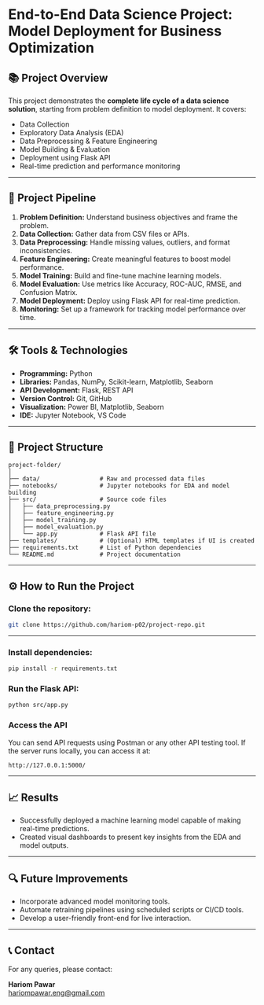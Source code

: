 # End-to-End Data Science Project: Model Deployment for Business Optimization

## 📚 Project Overview
This project demonstrates the **complete life cycle of a data science solution**, starting from problem definition to model deployment. It covers:
- Data Collection
- Exploratory Data Analysis (EDA)
- Data Preprocessing & Feature Engineering
- Model Building & Evaluation
- Deployment using Flask API
- Real-time prediction and performance monitoring

---

## 🚀 Project Pipeline
1. **Problem Definition:** Understand business objectives and frame the problem.
2. **Data Collection:** Gather data from CSV files or APIs.
3. **Data Preprocessing:** Handle missing values, outliers, and format inconsistencies.
4. **Feature Engineering:** Create meaningful features to boost model performance.
5. **Model Training:** Build and fine-tune machine learning models.
6. **Model Evaluation:** Use metrics like Accuracy, ROC-AUC, RMSE, and Confusion Matrix.
7. **Model Deployment:** Deploy using Flask API for real-time prediction.
8. **Monitoring:** Set up a framework for tracking model performance over time.

---

## 🛠️ Tools & Technologies
- **Programming:** Python  
- **Libraries:** Pandas, NumPy, Scikit-learn, Matplotlib, Seaborn  
- **API Development:** Flask, REST API  
- **Version Control:** Git, GitHub  
- **Visualization:** Power BI, Matplotlib, Seaborn  
- **IDE:** Jupyter Notebook, VS Code  

---

## 📂 Project Structure
```text
project-folder/
│
├── data/                 # Raw and processed data files
├── notebooks/            # Jupyter notebooks for EDA and model building
├── src/                  # Source code files
│   ├── data_preprocessing.py
│   ├── feature_engineering.py
│   ├── model_training.py
│   ├── model_evaluation.py
│   └── app.py            # Flask API file
├── templates/            # (Optional) HTML templates if UI is created
├── requirements.txt      # List of Python dependencies
└── README.md             # Project documentation
```

---

## ⚙️ How to Run the Project

### Clone the repository:
```bash
git clone https://github.com/hariom-p02/project-repo.git
```

---

### Install dependencies:
```bash
pip install -r requirements.txt
```

### Run the Flask API:
```bash
python src/app.py
```

### Access the API
You can send API requests using Postman or any other API testing tool.
If the server runs locally, you can access it at:
```
http://127.0.0.1:5000/
```

---

## 📈 Results
- Successfully deployed a machine learning model capable of making real-time predictions.
- Created visual dashboards to present key insights from the EDA and model outputs.

---

## 🔍 Future Improvements
- Incorporate advanced model monitoring tools.
- Automate retraining pipelines using scheduled scripts or CI/CD tools.
- Develop a user-friendly front-end for live interaction.

---

## 📞 Contact
For any queries, please contact:

**Hariom Pawar**  
hariompawar.eng@gmail.com
